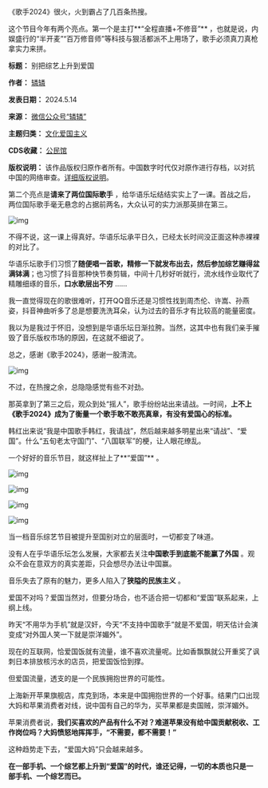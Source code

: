《歌手2024》很火，火到霸占了几百条热搜。


这个节目今年有两个亮点。第一个是主打**“全程直播+不修音”** ，也就是说，内娱盛行的“半开麦”“百万修音师”等科技与狠活都派不上用场了，歌手必须真刀真枪拿实力来拼。




**标题：** 别把综艺上升到爱国  

**作者：** [辚辚](https://chinadigitaltimes.net/space/辚辚)  

**发表日期：** 2024.5.14  

**来源：** [微信公众号“辚辚”](https://web.archive.org/web/20240514143454/https://mp.weixin.qq.com/s/YBpnHni50cF83JplxhwMmw?poc_token=HNt1Q2ajvgXkVcqAeMcKmU7ifb0c19aSd_fWYUXI)  

**主题归类：** [文化爱国主义](https://chinadigitaltimes.net/space/文化爱国主义)  

**CDS收藏：** [公民馆](https://chinadigitaltimes.net/space/%E5%85%AC%E6%B0%91%E9%A6%86)  

**版权说明：** 该作品版权归原作者所有。中国数字时代仅对原作进行存档，以对抗中国的网络审查。[详细版权说明](https://chinadigitaltimes.net/chinese/copyright)。


第二个亮点是**请来了两位国际歌手** ，给华语乐坛结结实实上了一课。首战之后，两位国际歌手毫无悬念的占据前两名，大众认可的实力派那英排在第三。


![img](https://chinadigitaltimes.net/chinese/files/2024/05/post-707858-664377ca5f959.)


不得不说，这一课上得真好。华语乐坛承平日久，已经太长时间没正面这种赤裸裸的对比了。


华语乐坛歌手们习惯了**随便唱一首歌，精修一下就发布出去，然后参加综艺赚得盆满钵满**；也习惯了抖音那种快节奏剪辑，中间十几秒好听就行，流水线作业取代了精雕细琢的音乐，**口水歌层出不穷** ……


我一直觉得现在的歌很难听，打开QQ音乐还是习惯性找到周杰伦、许嵩、孙燕姿，抖音神曲听多了总是想要洗洗耳朵，认为过去的音乐才有比较高的能量密度。


我以为是我过于怀旧，没想到是华语乐坛日渐拉胯。当然，这其中也有我们亲手摧毁了音乐版权市场的原因，在这就不细说了。


总之，感谢《歌手2024》，感谢一股清流。


![img](https://chinadigitaltimes.net/chinese/files/2024/05/post-707858-664377caed525.)


不过，在热搜之余，总隐隐感觉有些不对劲。


那英拿到了第三之后，观众到处“摇人”，歌手纷纷站出来请战。一时间，**上不上《歌手2024》成为了衡量一个歌手敢不敢亮真章，有没有爱国心的标准。** 


韩红出来说“我是中国歌手韩红，我请战”，然后越来越多明星出来“请战”、“爱国”。什么“五旬老太守国门”、“八国联军”的梗，让人眼花缭乱。


一个好好的音乐节目，就这样扯上了**“爱国”** 。


![img](https://chinadigitaltimes.net/chinese/files/2024/05/post-707858-664377cb8c6c4.png)


![img](https://chinadigitaltimes.net/chinese/files/2024/05/post-707858-664377cc84029.png)


![img](https://chinadigitaltimes.net/chinese/files/2024/05/post-707858-664377cd1ec18.)


![img](https://chinadigitaltimes.net/chinese/files/2024/05/post-707858-664377cda78ed.)


当一档音乐综艺节目被提升至国别对立的层面时，一切都变了味道。


没有人在乎华语乐坛怎么发展，大家都去关注**中国歌手到底能不能赢了外国** 。观众不会在意双方的真实差距，只会想尽办法让中国赢。


音乐失去了原有的魅力，更多人陷入了**狭隘的民族主义** 。


爱国不对吗？爱国当然对，但要分场合，也不适合把一切都和“爱国”联系起来，上纲上线。


昨天“不用华为手机”就是汉奸，今天“不支持中国歌手”就是不爱国，明天估计会演变成“对外国人笑一下就是崇洋媚外”。


现在的互联网，恰爱国饭就有流量，谁不喜欢流量呢。比如香飘飘就公开重奖了讽刺日本排放核污水的店员，把爱国饭恰到撑。


但爱国流量，透支的是一个民族拥抱世界的可能性。


上海新开苹果旗舰店，库克到场，本来是中国拥抱世界的一个好事。结果门口出现大妈和苹果消费者对线，说中国有自己的华为，买苹果都是卖国贼，崇洋媚外。


苹果消费者说，**我们买喜欢的产品有什么不对？难道苹果没有给中国贡献税收、工作岗位吗？**大妈愤怒地挥挥手，**“不需要，都不需要！”** 


这种趋势走下去，“爱国大妈”只会越来越多。


**在一部手机、一个综艺都上升到“爱国”的时代，谁还记得，一切的本质也只是一部手机、一个综艺而已。** 

